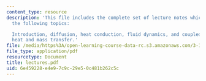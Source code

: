 ```yaml
---
content_type: resource
description: 'This file includes the complete set of lecture notes which includes
  the following topics:

  Introduction, diffusion, heat conduction, fluid dynamics, and coupled fluids with
  heat and mass transfer.'
file: /media/https%3A/open-learning-course-data-rc.s3.amazonaws.com/3-185-transport-phenomena-in-materials-engineering-fall-2003/6e459228e4e97c9c29e50c481b262c5c_lectures.pdf
file_type: application/pdf
resourcetype: Document
title: lectures.pdf
uid: 6e459228-e4e9-7c9c-29e5-0c481b262c5c
---
```

